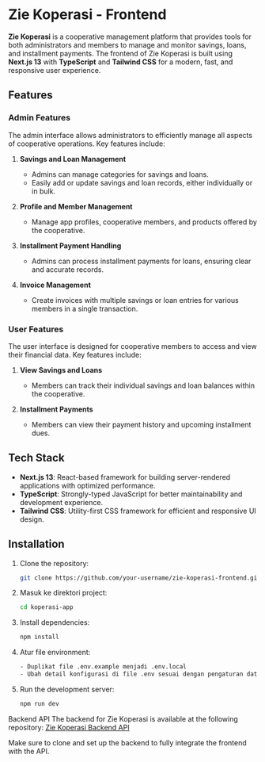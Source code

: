 # Zie Koperasi - Frontend

**Zie Koperasi** is a cooperative management platform that provides tools for both administrators and members to manage and monitor savings, loans, and installment payments. The frontend of Zie Koperasi is built using **Next.js 13** with **TypeScript** and **Tailwind CSS** for a modern, fast, and responsive user experience.

## Features

### Admin Features

The admin interface allows administrators to efficiently manage all aspects of cooperative operations. Key features include:

1. **Savings and Loan Management**
   - Admins can manage categories for savings and loans.
   - Easily add or update savings and loan records, either individually or in bulk.
2. **Profile and Member Management**
   - Manage app profiles, cooperative members, and products offered by the cooperative.
3. **Installment Payment Handling**

   - Admins can process installment payments for loans, ensuring clear and accurate records.

4. **Invoice Management**
   - Create invoices with multiple savings or loan entries for various members in a single transaction.

### User Features

The user interface is designed for cooperative members to access and view their financial data. Key features include:

1. **View Savings and Loans**

   - Members can track their individual savings and loan balances within the cooperative.

2. **Installment Payments**
   - Members can view their payment history and upcoming installment dues.

## Tech Stack

- **Next.js 13**: React-based framework for building server-rendered applications with optimized performance.
- **TypeScript**: Strongly-typed JavaScript for better maintainability and development experience.
- **Tailwind CSS**: Utility-first CSS framework for efficient and responsive UI design.

## Installation

1. Clone the repository:

   ```bash
   git clone https://github.com/your-username/zie-koperasi-frontend.git

   ```

2. Masuk ke direktori project:

   ```bash
   cd koperasi-app

   ```

3. Install dependencies:

   ```bash
   npm install

   ```

4. Atur file environment:

   ```bash
   - Duplikat file .env.example menjadi .env.local
   - Ubah detail konfigurasi di file .env sesuai dengan pengaturan database dan konfigurasi lainnya.

   ```

5. Run the development server:
   ```bash
   npm run dev
   ```

Backend API
The backend for Zie Koperasi is available at the following repository:
[Zie Koperasi Backend API](https://github.com/Gin-Muhlis/koperasi-api)

Make sure to clone and set up the backend to fully integrate the frontend with the API.
